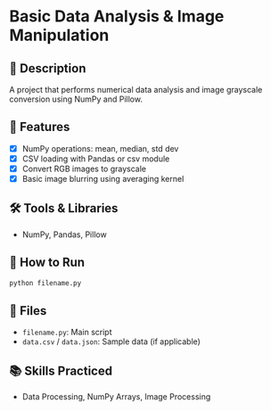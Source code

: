# Basic Data Analysis & Image Manipulation

## 📌 Description
A project that performs numerical data analysis and image grayscale conversion using NumPy and Pillow.

## 🚀 Features
- [x] NumPy operations: mean, median, std dev
- [x] CSV loading with Pandas or csv module
- [x] Convert RGB images to grayscale
- [x] Basic image blurring using averaging kernel

## 🛠️ Tools & Libraries
- NumPy, Pandas, Pillow

## 🔧 How to Run
```bash
python filename.py
```

## 📁 Files
- `filename.py`: Main script
- `data.csv` / `data.json`: Sample data (if applicable)

## 📚 Skills Practiced
- Data Processing, NumPy Arrays, Image Processing
